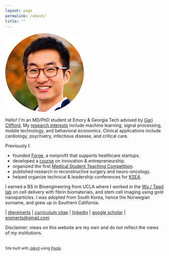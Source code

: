 ```yaml
---
layout: page
permalink: /about/
title: ""
---
```


<img src="/images/erik.png">

Hello! I'm an MD/PhD student at Emory & Georgia Tech advised by [Gari Clifford](http://gdclifford.info/gari). My [research interests](http://erikreinertsen.com/research) include machine learning, signal processing, mobile technology, and behavioral economics. Clinical applications include cardiology, psychiatry, infectious disease, and critical care.

Previously I:

+ founded [Forge](http://forgehealth.org), a nonprofit that supports healthcare startups.
+ developed a [course](http://erikreinertsen.com/iemed/) on innovation & entrepreneurship.
+ organized the first [Medical Student Teaching Competition](http://emorymstc.com/).
+ published research in reconstructive surgery and neuro-oncology.
+ helped organize technical & leadership conferences for [KSEA](http://ksea.org/).


I earned a BS in Bioengineering from UCLA where I worked in the [Wu / Tawil lab](http://wulab.seas.ucla.edu/) on cell delivery with fibrin biomaterials, and stem cell imaging using gold nanoparticles. I was adopted from South Korea, hence the Norwegian surname, and grew up in Southern California.

<i class="fa fa-twitter"></i> | [@ereinerts](http://www.twitter.com/ereinerts)
<i class="fa fa-file-text"></i> | [curriculum vitae](https://dl.dropboxusercontent.com/u/1102315/Erik%20Reinertsen%20CV.pdf)
<i class="fa fa-linkedin"></i> | [linkedin](http://www.linkedin.com/in/erikreinertsen/)
<i class="fa fa-graduation-cap"></i> | [google scholar](https://scholar.google.com/citations?user=iFS2ETsAAAAJ&hl=en&oi=ao)
<i class="fa fa-envelope"></i> | <a href="mailto:ereinerts@gmail.com">ereinerts@gmail.com</a>

Disclaimer: views on this website are my own and do not reflect the views of my institutions.

<footer class="footer">
<small><br>
Site built with <a href="http://jekyllrb.com/" target="_blank">Jekyll</a> using <a href="http://getpoole.com/" target="_blank">Poole</a>.
</small>
</footer>

